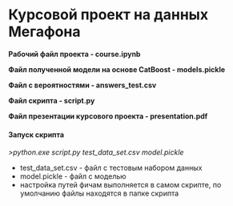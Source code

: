 # Курсовой проект на данных Мегафона

**Рабочий файл проекта - course.ipynb**

**Файл полученной модели на основе CatBoost - models.pickle**

**Файл с вероятностями - answers_test.csv**

**Файл скрипта - script.py**

**Файл презентации курсового проекта - presentation.pdf**

#### Запуск скрипта ####
*>python.exe script.py test_data_set.csv model.pickle*<br>
<ul>	
	<li>test_data_set.csv - файл с тестовым набором данных
	<li>model.pickle - файл с моделью
	<li>настройка путей фичам выполняется в самом скрипте, по умолчанию файлы находятся в папке скрипта
</ul>




